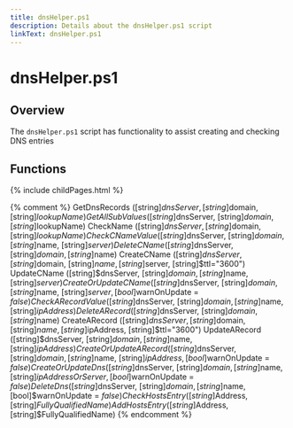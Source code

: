```yaml
---
title: dnsHelper.ps1
description: Details about the dnsHelper.ps1 script
linkText: dnsHelper.ps1
---
```


# dnsHelper.ps1

## Overview

The `dnsHelper.ps1` script has functionality to assist creating and checking DNS entries

## Functions

{% include childPages.html %}

{% comment %}
GetDnsRecords ([string]$dnsServer, [string]$domain, [string]$lookupName)
GetAllSubValues ([string]$dnsServer, [string]$domain, [string]$lookupName)
CheckName ([string]$dnsServer, [string]$domain, [string]$lookupName)
CheckCNameValue ([string]$dnsServer, [string]$domain, [string]$name, [string]$server)
DeleteCName ([string]$dnsServer, [string]$domain, [string]$name)
CreateCName ([string]$dnsServer, [string]$domain, [string]$name, [string]$server, [string]$ttl="3600")
UpdateCName ([string]$dnsServer, [string]$domain, [string]$name, [string]$server)
CreateOrUpdateCName ([string]$dnsServer, [string]$domain, [string]$name, [string]$server, [bool]$warnOnUpdate = $false)
CheckARecordValue ([string]$dnsServer, [string]$domain, [string]$name, [string]$ipAddress)
DeleteARecord ([string]$dnsServer, [string]$domain, [string]$name)
CreateARecord ([string]$dnsServer, [string]$domain, [string]$name, [string]$ipAddress, [string]$ttl="3600")
UpdateARecord ([string]$dnsServer, [string]$domain, [string]$name, [string]$ipAddress)
CreateOrUpdateARecord ([string]$dnsServer, [string]$domain, [string]$name, [string]$ipAddress, [bool]$warnOnUpdate = $false)
CreateOrUpdateDns ([string]$dnsServer, [string]$domain, [string]$name, [string]$ipAddressOrServer, [bool]$warnOnUpdate = $false)
DeleteDns([string]$dnsServer, [string]$domain, [string]$name, [bool]$warnOnUpdate = $false)
CheckHostsEntry ([string]$Address, [string]$FullyQualifiedName)
AddHostsEntry ([string]$Address, [string]$FullyQualifiedName)
{% endcomment %}
